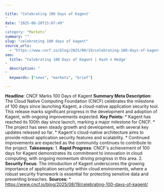 ```yaml
---

title: "Celebrating 100 Days of Kagent'"
date: "2025-08-20T15:07:49""
category: "Markets"
summary: ""
slug: "celebrating 100 days of kagent"
source_urls:
  - "https://www.cncf.io/blog/2025/08/19/celebrating-100-days-of-kagent/"
seo:
  title: "Celebrating 100 Days of Kagent | Hash n Hedge'"
  description: ""
  keywords: ["news", "markets", "brief"]

---
```

**Headline**: CNCF Marks 100 Days of Kagent  **Summary Meta Description**: The Cloud Native Computing Foundation (CNCF) celebrates the milestone of 100 days since launching Kagent, a cloud-native application security tool. This release marks significant progress in the development and adoption of Kagent, with ongoing improvements expected.  **Key Points:**  * Kagent has reached its 100th day since launch, marking a major milestone for CNCF. * The project has seen steady growth and development, with several key updates released so far. * Kagent's cloud-native architecture aims to provide robust application security features and scalability. * Continued improvements are expected as the community continues to contribute to the project.  **Takeaways:**  1. **Rapid Progress**: CNCF's achievement of 100 days for Kagent demonstrates its commitment to innovation in cloud computing, with ongoing momentum driving progress in this area. 2. **Security Focus**: The introduction of Kagent underscores the growing importance of application security within cloud environments, where a robust security framework is essential for protecting sensitive data and preventing breaches.  **Sources:**  * https://www.cncf.io/blog/2025/08/19/celebrating-100-days-of-kagent/ 
